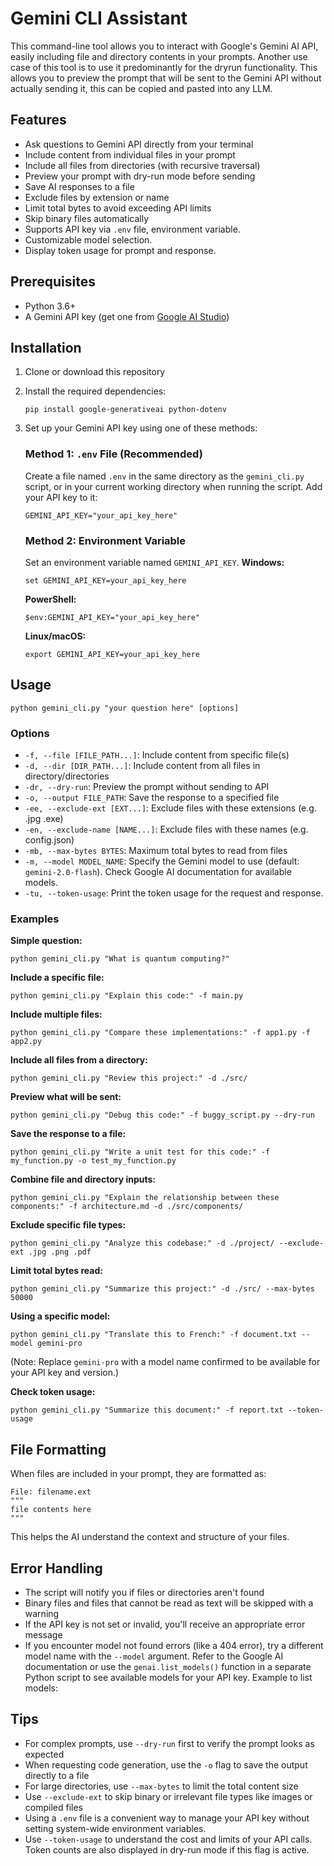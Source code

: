 # Gemini CLI Assistant

This command-line tool allows you to interact with Google's Gemini AI API, easily including file and directory contents in your prompts. 
Another use case of this tool is to use it predominantly for the dryrun functionality. This allows you to preview the prompt that will be sent to the Gemini API without actually sending it, this can be copied and pasted into any LLM.

## Features

- Ask questions to Gemini API directly from your terminal
- Include content from individual files in your prompt
- Include all files from directories (with recursive traversal)
- Preview your prompt with dry-run mode before sending
- Save AI responses to a file
- Exclude files by extension or name
- Limit total bytes to avoid exceeding API limits
- Skip binary files automatically
- Supports API key via `.env` file, environment variable.
- Customizable model selection.
- Display token usage for prompt and response.

## Prerequisites

- Python 3.6+
- A Gemini API key (get one from [Google AI Studio](https://aistudio.google.com/))

## Installation

1. Clone or download this repository
2. Install the required dependencies:
   ```
   pip install google-generativeai python-dotenv
   ```
3. Set up your Gemini API key using one of these methods:

   ### Method 1: `.env` File (Recommended)
   Create a file named `.env` in the same directory as the `gemini_cli.py` script, or in your current working directory when running the script. Add your API key to it:
   ```
   GEMINI_API_KEY="your_api_key_here"
   ```

   ### Method 2: Environment Variable
   Set an environment variable named `GEMINI_API_KEY`.
   **Windows:**
   ```
   set GEMINI_API_KEY=your_api_key_here
   ```
   
   **PowerShell:**
   ```
   $env:GEMINI_API_KEY="your_api_key_here"
   ```
   
   **Linux/macOS:**
   ```
   export GEMINI_API_KEY=your_api_key_here
   ```

## Usage

```
python gemini_cli.py "your question here" [options]
```

### Options

- `-f, --file [FILE_PATH...]`: Include content from specific file(s)
- `-d, --dir [DIR_PATH...]`: Include content from all files in directory/directories
- `-dr, --dry-run`: Preview the prompt without sending to API
- `-o, --output FILE_PATH`: Save the response to a specified file
- `-ee, --exclude-ext [EXT...]`: Exclude files with these extensions (e.g. .jpg .exe)
- `-en, --exclude-name [NAME...]`: Exclude files with these names (e.g. config.json)
- `-mb, --max-bytes BYTES`: Maximum total bytes to read from files
- `-m, --model MODEL_NAME`: Specify the Gemini model to use (default: `gemini-2.0-flash`). Check Google AI documentation for available models.
- `-tu, --token-usage`: Print the token usage for the request and response.

### Examples

**Simple question:**
```
python gemini_cli.py "What is quantum computing?"
```

**Include a specific file:**
```
python gemini_cli.py "Explain this code:" -f main.py
```

**Include multiple files:**
```
python gemini_cli.py "Compare these implementations:" -f app1.py -f app2.py
```

**Include all files from a directory:**
```
python gemini_cli.py "Review this project:" -d ./src/
```

**Preview what will be sent:**
```
python gemini_cli.py "Debug this code:" -f buggy_script.py --dry-run
```

**Save the response to a file:**
```
python gemini_cli.py "Write a unit test for this code:" -f my_function.py -o test_my_function.py
```

**Combine file and directory inputs:**
```
python gemini_cli.py "Explain the relationship between these components:" -f architecture.md -d ./src/components/
```

**Exclude specific file types:**
```
python gemini_cli.py "Analyze this codebase:" -d ./project/ --exclude-ext .jpg .png .pdf
```

**Limit total bytes read:**
```
python gemini_cli.py "Summarize this project:" -d ./src/ --max-bytes 50000
```

**Using a specific model:**
```
python gemini_cli.py "Translate this to French:" -f document.txt --model gemini-pro
```
(Note: Replace `gemini-pro` with a model name confirmed to be available for your API key and version.)

**Check token usage:**
```
python gemini_cli.py "Summarize this document:" -f report.txt --token-usage
```

## File Formatting

When files are included in your prompt, they are formatted as:

```
File: filename.ext
"""
file contents here
"""
```

This helps the AI understand the context and structure of your files.

## Error Handling

- The script will notify you if files or directories aren't found
- Binary files and files that cannot be read as text will be skipped with a warning
- If the API key is not set or invalid, you'll receive an appropriate error message
- If you encounter model not found errors (like a 404 error), try a different model name with the `--model` argument. Refer to the Google AI documentation or use the `genai.list_models()` function in a separate Python script to see available models for your API key. Example to list models:

## Tips

- For complex prompts, use `--dry-run` first to verify the prompt looks as expected
- When requesting code generation, use the `-o` flag to save the output directly to a file
- For large directories, use `--max-bytes` to limit the total content size
- Use `--exclude-ext` to skip binary or irrelevant file types like images or compiled files
- Using a `.env` file is a convenient way to manage your API key without setting system-wide environment variables.
- Use `--token-usage` to understand the cost and limits of your API calls. Token counts are also displayed in dry-run mode if this flag is active.

